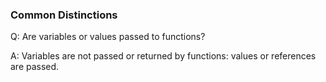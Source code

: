### Common Distinctions

Q: Are variables or values passed to functions?

A: Variables are not passed or returned by functions: values or references are passed.
